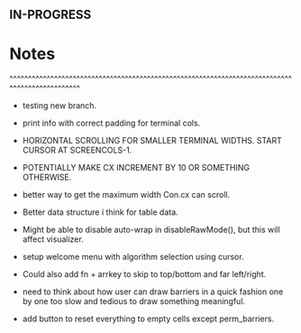 ## IN-PROGRESS

# Notes 
<!-- - all initAlgoTable needs to do is get the longest string in at each index.
- make algotable a struct to contain the maxName, maxDesc maxSpeed etc.. makes a lot more sense. 
MAKE TABLE STRUCT WITH A MULTIPLE ROW STRUCTS PTR MAYBE AND MAXDESC ETC..-->
^^^^^^^^^^^^^^^^^^^^^^^^^^^^^^^^^^^^^^^^^^^^^^^^^^^^^^^^^^^^^^^^^^^^^^^^^^^^^^^^^^^^^^^^^^^^^^^

- testing new branch.

- print info with correct padding for terminal cols.
- HORIZONTAL SCROLLING FOR SMALLER TERMINAL WIDTHS. START CURSOR AT SCREENCOLS-1.
- POTENTIALLY MAKE CX INCREMENT BY 10 OR SOMETHING OTHERWISE.

- better way to get the maximum width Con.cx can scroll.
- Better data structure i think for table data.


- Might be able to disable auto-wrap in disableRawMode(), but this will affect visualizer.
- setup welcome menu with algorithm selection using cursor.

- Could also add fn + arrkey to skip to top/bottom and far left/right.
- need to think about how user can draw barriers in a quick fashion one by one too slow and tedious to draw something meaningful.

- add button to reset everything to empty cells except perm_barriers.